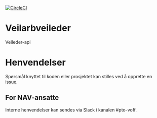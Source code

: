 [![CircleCI](https://circleci.com/gh/navikt/veilarbveileder.svg?style=svg)](https://circleci.com/gh/navikt/veilarbveileder)

Veilarbveileder
===============

Veileder-api

# Henvendelser

Spørsmål knyttet til koden eller prosjektet kan stilles ved å opprette en issue.

## For NAV-ansatte

Interne henvendelser kan sendes via Slack i kanalen #pto-voff.